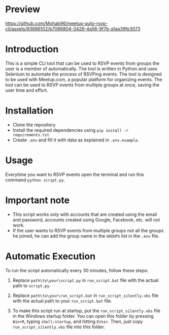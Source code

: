 # Preview



https://github.com/Mohab96/meetup-auto-rsvp-cli/assets/93686102/b7086804-3426-4a56-9f7b-a1aa39fe3073


# Introduction

This is a simple CLI tool that can be used to RSVP events from groups the user is a member of automatically. The tool is written in Python and uses Selenium to automate the process of RSVPing events. The tool is designed to be used with Meetup.com, a popular platform for organizing events. The tool can be used to RSVP events from multiple groups at once, saving the user time and effort.

# Installation

- Clone the repository
- Install the required dependencies using `pip install -r requirements.txt`
- Create `.env` and fill it with data as explained in `.env.example`.

# Usage

Everytime you want to RSVP events open the terminal and run this command `python script.py`.

# Important note

- This script works only with accounts that are created using the email and password, accounts created using Google, Facebook, etc. will not work.
- If the user wants to RSVP events from multiple groups not all the groups he joined, he can add the group name in the `GROUPS` list in the `.env` file.

# Automatic Execution

To run the script automatically every 30 minutes, follow these steps:

1. Replace `path\to\your\script.py` in `run_script.bat` file with the actual path to `script.py`.

2. Replace `path\to\your\run_script.bat` in `run_script_silently.vbs` file with the actual path to your `run_script.bat` file.

3. To make this script run at startup, put the `run_script_silently.vbs` file in the Windows startup folder. You can open this folder by pressing `Win+R`, typing `shell:startup`, and hitting `Enter`. Then, just copy `run_script_silently.vbs` file into this folder.
